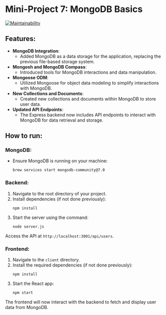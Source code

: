 # Mini-Project 7: MongoDB Basics

[![Maintainability](https://api.codeclimate.com/v1/badges/df7d557610ea4dfcb364/maintainability)](https://codeclimate.com/github/Evangre/Project1NodeBasics/maintainability)

## Features:

- **MongoDB Integration**:
  - Added MongoDB as a data storage for the application, replacing the previous file-based storage system.
- **Mongosh and MongoDB Compass**:
  - Introduced tools for MongoDB interactions and data manipulation.
- **Mongoose ODM**:
  - Utilized Mongoose for object data modeling to simplify interactions with MongoDB.
- **New Collections and Documents**:
  - Created new collections and documents within MongoDB to store user data.
- **Updated API Endpoints**:
  - The Express backend now includes API endpoints to interact with MongoDB for data retrieval and storage.

## How to run:

### MongoDB:

- Ensure MongoDB is running on your machine:
  ```shell
  brew services start mongodb-community@7.0
  ```

### Backend:

1. Navigate to the root directory of your project.
2. Install dependencies (if not done previously):
   ```shell
   npm install
   ```
3. Start the server using the command:
   ```shell
   node server.js
   ```

Access the API at `http://localhost:3001/api/users`.

### Frontend:

1. Navigate to the `client` directory.
2. Install the required dependencies (if not done previously):
   ```shell
   npm install
   ```
3. Start the React app:
   ```shell
   npm start
   ```

The frontend will now interact with the backend to fetch and display user data from MongoDB.
